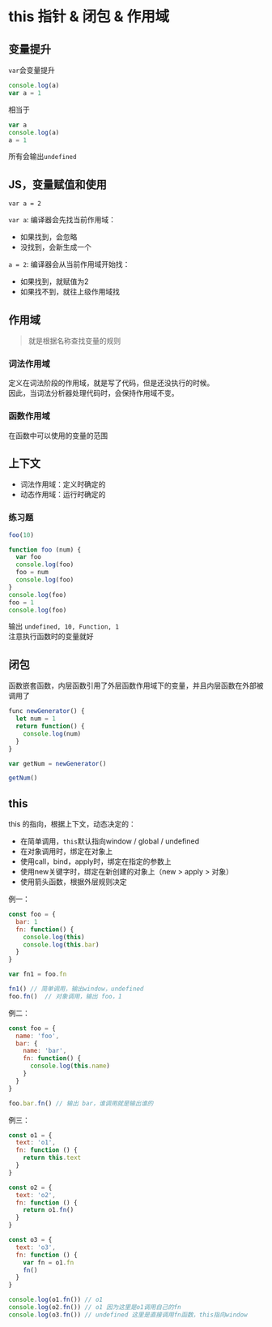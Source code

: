 # this 指针 & 闭包 & 作用域

## 变量提升

`var`会变量提升

```js
console.log(a)
var a = 1
```

相当于

```js
var a
console.log(a)
a = 1
```

所有会输出`undefined`

## JS，变量赋值和使用

`var a = 2`

`var a`:
编译器会先找当前作用域：
- 如果找到，会忽略
- 没找到，会新生成一个

`a = 2`:
编译器会从当前作用域开始找：
- 如果找到，就赋值为2
- 如果找不到，就往上级作用域找

## 作用域

> 就是根据名称查找变量的规则

### 词法作用域

定义在词法阶段的作用域，就是写了代码，但是还没执行的时候。   
因此，当词法分析器处理代码时，会保持作用域不变。

### 函数作用域

在函数中可以使用的变量的范围

## 上下文

- 词法作用域：定义时确定的
- 动态作用域：运行时确定的

### 练习题
```js
foo(10)

function foo (num) {
  var foo 
  console.log(foo)
  foo = num
  console.log(foo)
}
console.log(foo)
foo = 1
console.log(foo)
```

输出 `undefined, 10, Function, 1`   
注意执行函数时的变量就好

## 闭包

函数嵌套函数，内层函数引用了外层函数作用域下的变量，并且内层函数在外部被调用了

```js
func newGenerator() {
  let num = 1
  return function() {
    console.log(num)
  }
}

var getNum = newGenerator()

getNum()
```

## this

this 的指向，根据上下文，动态决定的：
- 在简单调用，`this`默认指向window / global / undefined
- 在对象调用时，绑定在对象上
- 使用call，bind，apply时，绑定在指定的参数上
- 使用new关键字时，绑定在新创建的对象上（new > apply > 对象）
- 使用箭头函数，根据外层规则决定

例一：
```js
const foo = {
  bar: 1
  fn: function() {
    console.log(this)
    console.log(this.bar)
  }
}

var fn1 = foo.fn

fn1() // 简单调用，输出window，undefined
foo.fn()  // 对象调用，输出 foo，1
```

例二：
```js
const foo = {
  name: 'foo',
  bar: {
    name: 'bar',
    fn: function() {
      console.log(this.name)
    }
  }
}

foo.bar.fn() // 输出 bar，谁调用就是输出谁的
```

例三：
```js
const o1 = {
  text: 'o1',
  fn: function () {
    return this.text
  }
}

const o2 = {
  text: 'o2',
  fn: function () {
    return o1.fn()
  }
}

const o3 = {
  text: 'o3',
  fn: function () {
    var fn = o1.fn
    fn()
  }
}

console.log(o1.fn()) // o1
console.log(o2.fn()) // o1 因为这里是o1调用自己的fn
console.log(o3.fn()) // undefined 这里是直接调用fn函数，this指向window

```
